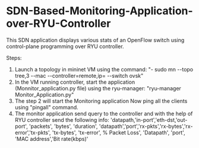 # SDN-Based-Monitoring-Application-over-RYU-Controller

This SDN application displays various stats of an OpenFlow switch using control-plane programming over RYU controller. 

Steps:
1. Launch a topology in mininet VM using the command: "-	sudo mn --topo tree,3 --mac --controller=remote,ip=<Ip of the controller VM> --switch ovsk"
2. In the VM running controller, start the application (Monnitor_application.py file) using the ryu-manager: "ryu-manager Monitor_Application.py"
3. The step 2 will start the Monitoring application Now ping all the clients using "pingall" command.
4. The monitor application send query to the controller and with the help of RYU controller send the following info:
'datapath,'in-port','eth-dst,'out-port', 'packets', 'bytes', 'duration', 'datapath','port','rx-pkts','rx-bytes','rx-error','tx-pkts', 'tx-bytes',
'tx-error', % Packet Loss', 'Datapath', 'port', 'MAC address','Bit rate(kbps)'
